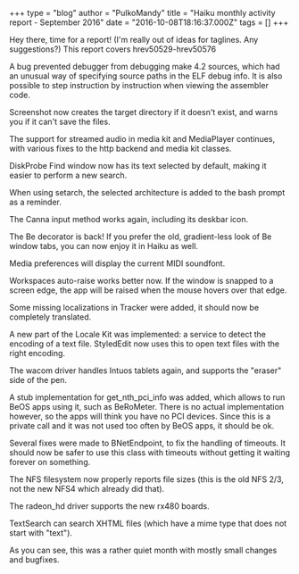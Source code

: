 +++
type = "blog"
author = "PulkoMandy"
title = "Haiku monthly activity report - September 2016"
date = "2016-10-08T18:16:37.000Z"
tags = []
+++

Hey there, time for a report! (I'm really out of ideas for taglines. Any suggestions?)
This report covers hrev50529-hrev50576

<!--more-->

A bug prevented debugger from debugging make 4.2 sources, which had an unusual way of specifying source paths in the ELF debug info. It is also possible to step instruction by instruction when viewing the assembler code.

Screenshot now creates the target directory if it doesn't exist, and warns you if it can't save the files.

The support for streamed audio in media kit and MediaPlayer continues, with various fixes to the http backend and media kit classes.

DiskProbe Find window now has its text selected by default, making it easier to perform a new search.

When using setarch, the selected architecture is added to the bash prompt as a reminder.

The Canna input method works again, including its deskbar icon.

The Be decorator is back! If you prefer the old, gradient-less look of Be window tabs, you can now enjoy it in Haiku as well.

Media preferences will display the current MIDI soundfont.

Workspaces auto-raise works better now. If the window is snapped to a screen edge, the app will be raised when the mouse hovers over that edge.

Some missing localizations in Tracker were added, it should now be completely translated.

A new part of the Locale Kit was implemented: a service to detect the encoding of a text file. StyledEdit now uses this to open text files with the right encoding.

The wacom driver handles Intuos tablets again, and supports the "eraser" side of the pen.

A stub implementation for get_nth_pci_info was added, which allows to run BeOS apps using it, such as BeRoMeter. There is no actual implementation however, so the apps will think you have no PCI devices. Since this is a private call and it was not used too often by BeOS apps, it should be ok.

Several fixes were made to BNetEndpoint, to fix the handling of timeouts. It should now be safer to use this class with timeouts without getting it waiting forever on something.

The NFS filesystem now properly reports file sizes (this is the old NFS 2/3, not the new NFS4 which already did that).

The radeon_hd driver supports the new rx480 boards.

TextSearch can search XHTML files (which have a mime type that does not start with "text").

As you can see, this was a rather quiet month with mostly small changes and bugfixes.